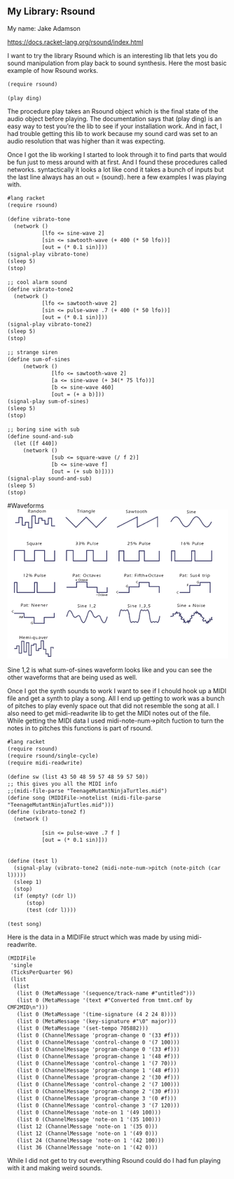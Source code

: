 ## My Library: Rsound
My name: Jake Adamson

https://docs.racket-lang.org/rsound/index.html

I want to try the library Rsound which is an interesting lib that lets you do sound manipulation from play back to sound synthesis. 
Here the most basic example of how Rsound works.

```racket
(require rsound)
 
(play ding)
```
The procedure play takes an Rsound object which is the final state of the audio object before playing. The documentation says that (play ding) is an easy way to test you’re the lib to see if your installation work. And in fact, I had trouble getting this lib to work because my sound card was set to an audio resolution that was higher than it was expecting. 

Once I got the lib working I started to look through it to find parts that would be fun just to mess around with at first. And I found these procedures called networks. syntactically it looks a lot like cond it takes a bunch of inputs but the last line always has an out = (sound). here a few examples I was playing with.

```racket
#lang racket
(require rsound)

(define vibrato-tone
  (network ()
           [lfo <= sine-wave 2]
           [sin <= sawtooth-wave (+ 400 (* 50 lfo))]
           [out = (* 0.1 sin)]))
(signal-play vibrato-tone)
(sleep 5)
(stop)

;; cool alarm sound
(define vibrato-tone2
  (network ()
           [lfo <= sawtooth-wave 2]
           [sin <= pulse-wave .7 (+ 400 (* 50 lfo))]
           [out = (* 0.1 sin)]))
(signal-play vibrato-tone2)
(sleep 5)
(stop)

;; strange siren
(define sum-of-sines
     (network ()
              [lfo <= sawtooth-wave 2]
              [a <= sine-wave (+ 34(* 75 lfo))]
              [b <= sine-wave 460]
              [out = (+ a b)]))
(signal-play sum-of-sines)
(sleep 5)
(stop)

;; boring sine with sub
(define sound-and-sub
  (let ([f 440])
     (network ()
              [sub <= square-wave (/ f 2)]
              [b <= sine-wave f]
              [out = (+ sub b)])))
(signal-play sound-and-sub)
(sleep 5)
(stop)
```
#Waveforms
![alt text][wave]

Sine 1,2 is what sum-of-sines waveform looks like and you can see the other waveforms that are being used as well.

Once I got the synth sounds to work I want to see if I chould hook up a MIDI file and get a synth to play a song. All I end up getting to work was a bunch of pitches to play evenly space out that did not resemble the song at all. I also need to get midi-readwrite lib to get the MIDI notes out of the file. While getting the MIDI data I used midi-note-num->pitch fuction to turn the notes in to pitches this functions is part of rsound.

```racket
#lang racket
(require rsound)
(require rsound/single-cycle)
(require midi-readwrite)

(define sw (list 43 50 48 59 57 48 59 57 50))
;; this gives you all the MIDI info
;;(midi-file-parse "TeenageMutantNinjaTurtles.mid")
(define song (MIDIFile->notelist (midi-file-parse "TeenageMutantNinjaTurtles.mid")))
(define (vibrato-tone2 f)
  (network ()

           [sin <= pulse-wave .7 f ]
           [out = (* 0.1 sin)]))


(define (test l)
  (signal-play (vibrato-tone2 (midi-note-num->pitch (note-pitch (car l)))))
  (sleep 1)
  (stop)
  (if (empty? (cdr l))
      (stop)
      (test (cdr l))))
      
(test song)

```
Here is the data in a MIDIFile struct which was made by using midi-readwrite.
```racket
(MIDIFile
 'single
 (TicksPerQuarter 96)
 (list
  (list
   (list 0 (MetaMessage '(sequence/track-name #"untitled")))
   (list 0 (MetaMessage '(text #"Converted from tmnt.cmf by CMF2MID\n")))
   (list 0 (MetaMessage '(time-signature (4 2 24 8))))
   (list 0 (MetaMessage '(key-signature #"\0" major)))
   (list 0 (MetaMessage '(set-tempo 705882)))
   (list 0 (ChannelMessage 'program-change 0 '(33 #f)))
   (list 0 (ChannelMessage 'control-change 0 '(7 100)))
   (list 0 (ChannelMessage 'program-change 0 '(33 #f)))
   (list 0 (ChannelMessage 'program-change 1 '(48 #f)))
   (list 0 (ChannelMessage 'control-change 1 '(7 70)))
   (list 0 (ChannelMessage 'program-change 1 '(48 #f)))
   (list 0 (ChannelMessage 'program-change 2 '(30 #f)))
   (list 0 (ChannelMessage 'control-change 2 '(7 100)))
   (list 0 (ChannelMessage 'program-change 2 '(30 #f)))
   (list 0 (ChannelMessage 'program-change 3 '(0 #f)))
   (list 0 (ChannelMessage 'control-change 3 '(7 120)))
   (list 0 (ChannelMessage 'note-on 1 '(49 100)))
   (list 0 (ChannelMessage 'note-on 1 '(35 100)))
   (list 12 (ChannelMessage 'note-on 1 '(35 0)))
   (list 12 (ChannelMessage 'note-on 1 '(49 0)))
   (list 24 (ChannelMessage 'note-on 1 '(42 100)))
   (list 36 (ChannelMessage 'note-on 1 '(42 0)))
   ```
While I did not get to try out everything Rsound could do I had fun playing with it and making weird sounds.

<!-- Links -->
[schedule]: https://github.com/oplS17projects/FP-Schedule
[markdown]: https://help.github.com/articles/markdown-basics/
[forking]: https://guides.github.com/activities/forking/
[ref-clone]: http://gitref.org/creating/#clone
[ref-commit]: http://gitref.org/basic/#commit
[ref-push]: http://gitref.org/remotes/#push
[pull-request]: https://help.github.com/articles/creating-a-pull-request
[wave]: https://github.com/Jake-The-Human/FP1/blob/master/LFO.ht2.gif

